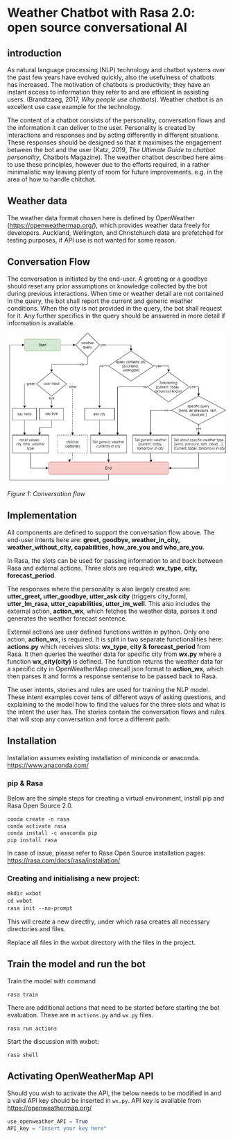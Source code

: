 # Weather Chatbot with Rasa 2.0: open source conversational AI

## introduction

As natural language processing (NLP) technology and chatbot systems over the past few years have evolved quickly, also the usefulness of chatbots has increased. The motivation of chatbots is productivity; they have an instant access to information they refer to and are efficient in assisting users. (Brandtzaeg, 2017, *Why people use chatbots*). Weather chatbot is an excellent use case example for the technology.

The content of a chatbot consists of the personality, conversation flows and the information it can deliver to the user. Personality is created by interactions and responses and by acting differently in different situations. These responses should be designed so that it maximises the engagement between the bot and the user (Katz, 2019, *The Ultimate Guide to chatbot personality*, Chatbots Magazine). The weather chatbot described here aims to use these principles, however due to the efforts required, in a rather minimalistic way leaving plenty of room for future improvements. e.g. in the area of how to handle chitchat.

## Weather data

The weather data format chosen here is defined by OpenWeather (https://openweathermap.org/), which provides weather data freely for developers. Auckland, Wellington, and Christchurch data are prefetched for testing purposes, if API use is not wanted for some reason. 


## Conversation Flow

The conversation is initiated by the end-user. A greeting or a goodbye should reset any prior assumptions or knowledge collected by the bot during previous interactions. When time or weather detail are not contained in the query, the bot shall report the current and generic weather conditions. When the city is not provided in the query, the bot shall request for it. Any further specifics in the query should be answered in more detail if information is available. 

![](wxbot_diagram_12062020.png "Conversation flow")

*Figure 1: Conversation flow*


## Implementation

All components are defined to support the conversation flow above. The end-user intents here are: **greet, goodbye, weather_in_city, weather_without_city, capabilities, how_are_you and who_are_you**.

In Rasa, the slots can be used for passing information to and back between Rasa and external actions. Three slots are required: **wx_type, city, forecast_period**.

The responses where the personality is also largely created are: **utter_greet, utter_goodbye, utter_ask city** (triggers city_form), **utter_Im_rasa, utter_capabilities, utter_im_well**. This also includes the external action, **action_wx**, which fetches the weather data, parses it and generates the weather forecast sentence.

External actions are user defined functions written in python. Only one action, **action_wx**, is required. It is split in two separate functionalities here: **actions.py** which receives slots: **wx_type, city & forecast_period** from Rasa. It then queries the weather data for specific city from **wx.py** where a function **wx_city(city)** is defined. The function returns the weather data for a specific city in OpenWeatherMap onecall json format to **action_wx**, which then parses it and forms a response sentense to be passed back to Rasa.

The user intents, stories and rules are used for training the NLP model. These intent examples cover tens of different ways of asking questions, and explaining to the model how to find the values for the three slots and what is the intent the user has. The stories contain the conversation flows and rules that will stop any conversation and force a different path. 


## Installation
 
Installation assumes existing installation of miniconda or anaconda. 
https://www.anaconda.com/

### pip & Rasa

Below are the simple steps for creating a virtual environment, install pip and Rasa Open Source 2.0.

```
conda create -n rasa
conda activate rasa
conda install -c anaconda pip
pip install rasa
```
In case of issue, please refer to Rasa Open Source installation pages: 
https://rasa.com/docs/rasa/installation/

### Creating and initialising a new project:

```p
mkdir wxbot
cd wxbot
rasa init --no-prompt
```
This will create a new directlry, under which rasa creates all necessary directories and files.

Replace all files in the wxbot directory with the files in the project.

## Train the model and run the bot

Train the model with command 

```
rasa train
```

There are additional actions that need to be started before starting the bot evaluation. These are in ```actions.py``` and ```wx.py``` files. 

```
rasa run actions
```

Start the discussion with wxbot:

```
rasa shell
```

## Activating OpenWeatherMap API

Should you wish to activate the API, the below needs to be modified in and a valid API key should be inserted in ```wx.py```. API key is available from https://openweathermap.org/

```python
use_openweather_API = True
API_key = "Insert your key here"
```

